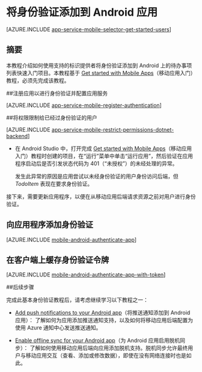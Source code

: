 <properties
	pageTitle="使用移动应用在 Android 中添加身份验证 | Azure 应用服务"
	description="了解如何使用 Azure 应用服务中的移动应用，通过各种标识提供者对 Android 应用的用户进行身份验证。"
	services="app-service\mobile"
	documentationCenter="android"
	authors="RickSaling"
	manager="erikre"
	editor=""/>

<tags
	ms.service="app-service-mobile"
	ms.date="07/18/2016"
	wacn.date="09/26/2016"/>

# 将身份验证添加到 Android 应用

[AZURE.INCLUDE [app-service-mobile-selector-get-started-users](../../includes/app-service-mobile-selector-get-started-users.md)]

## 摘要

本教程介绍如何使用支持的标识提供者将身份验证添加到 Android 上的待办事项列表快速入门项目。本教程基于 [Get started with Mobile Apps]（移动应用入门）教程，必须先完成该教程。

##<a name="register"></a>注册应用以进行身份验证并配置应用服务

[AZURE.INCLUDE [app-service-mobile-register-authentication](../../includes/app-service-mobile-register-authentication.md)]

##<a name="permissions"></a>将权限限制给已经过身份验证的用户

[AZURE.INCLUDE [app-service-mobile-restrict-permissions-dotnet-backend](../../includes/app-service-mobile-restrict-permissions-dotnet-backend.md)]

+ 在 Android Studio 中，打开完成 [Get started with Mobile Apps]（移动应用入门）教程时创建的项目，在“运行”菜单中单击“运行应用”，然后验证在应用程序启动后是否引发状态代码为 401（“未授权”）的未经处理的异常。

	 发生此异常的原因是应用尝试以未经身份验证的用户身份访问后端，但 _TodoItem_ 表现在要求身份验证。

接下来，需要更新应用程序，以便在从移动应用后端请求资源之前对用户进行身份验证。

## 向应用程序添加身份验证

[AZURE.INCLUDE [mobile-android-authenticate-app](../../includes/mobile-android-authenticate-app.md)]

## <a name="cache-tokens"></a>在客户端上缓存身份验证令牌

[AZURE.INCLUDE [mobile-android-authenticate-app-with-token](../../includes/mobile-android-authenticate-app-with-token.md)]

##后续步骤

完成此基本身份验证教程后，请考虑继续学习以下教程之一：

+ [Add push notifications to your Android app](/documentation/articles/app-service-mobile-android-get-started-push/)（将推送通知添加到 Android 应用）：
  了解如何为应用添加推送通知支持，以及如何将移动应用后端配置为使用 Azure 通知中心发送推送通知。

+ [Enable offline sync for your Android app](/documentation/articles/app-service-mobile-android-get-started-offline-data/)（为 Android 应用启用脱机同步）：
  了解如何使用移动应用后端向应用添加脱机支持。脱机同步允许最终用户与移动应用交互（查看、添加或修改数据），即使在没有网络连接时也是如此。



<!-- Anchors. -->
[Register your app for authentication and configure Mobile Services]: #register
[Restrict table permissions to authenticated users]: #permissions
[Add authentication to the app]: #add-authentication
[Store authentication tokens on the client]: #cache-tokens
[Refresh expired tokens]: #refresh-tokens
[Next Steps]: #next-steps


<!-- URLs. -->
[Get started with Mobile Apps]: /documentation/articles/app-service-mobile-android-get-started/

<!---HONumber=Mooncake_0919_2016-->